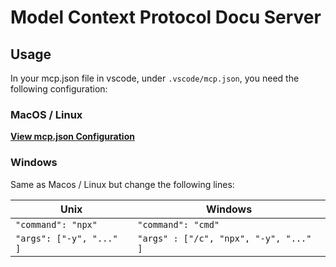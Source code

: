# Model Context Protocol Docu Server

## Usage

In your mcp.json file in vscode, under `.vscode/mcp.json`, you need the following configuration:

### MacOS / Linux

**[View mcp.json Configuration](.vscode/mcp.json)**

### Windows

Same as Macos / Linux but change the following lines:

| Unix | Windows |
|------|---------|
| `"command": "npx"` | `"command": "cmd"` |
| `"args": ["-y", "..." ]` | `"args" : ["/c", "npx", "-y", "..." ]` |
